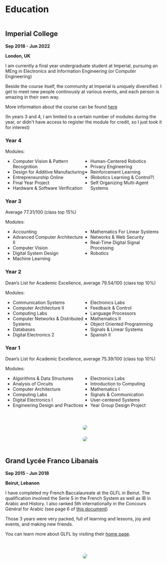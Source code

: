 # Education

<!-- Imperial  -->
<div style="display: flex; flex-wrap: wrap;">

<div style="text-align: left; width: 500px; vertical-align: middle">

## Imperial College

**Sep 2018 - Jun 2022**

**London, UK**

I am currently a final year undergraduate student at Imperial, pursuing an MEng in Electronics and Information Engineering (or Computer Engineering)

Beside the course itself, the community at Imperial is uniquely diversified. I get to meet new people continously at various events, and each person is amazing in their own way.

More information about the course can be found [here](http://www.imperial.ac.uk/study/ug/courses/electrical-engineering-department/electronic-information-meng/)

(In years 3 and 4, I am limited to a certain number of modules during the year, or didn't have access to register the module for credit, so I just took it for interest)

<!-- Year 4 -->
### Year 4
<p>Modules:
<ul style="column-count: 2;">
  <li>Computer Vision & Pattern Recognition</li>
  <li>Design for Additive Manufacturing</li>
  <li>Entrepreneurship Online</li>
  <li>Final Year Project</li>
  <li>Hardware & Software Verification</li>
  <li>Human-Centered Robotics</li>
  <li>Privacy Engineering</li>
  <li>Reinforcement Learning</li>
  <li>(Robotics Learning & Control?)</li>
  <li>Self Organizing Multi-Agent Systems</li>
</ul>

<!-- Year 3 -->
### Year 3
<p>Average 77.31/100 (class top 15%)
<p>Modules:
<ul style="column-count: 2;">
  <li>Accounting</li>
  <li>Advanced Computer Architecture II</li>
  <li>Computer Vision</li>
  <li>Digital System Design</li>
  <li>Machine Learning</li>
  <li>Mathematics For Linear Systems</li>
  <li>Networks & Web Security</li>
  <li>Real-Time Digital Signal Processing</li>
  <li>Robotics</li>
</ul>

<!-- Year 2 -->
### Year 2
<p>Dean’s List for Academic Excellence, average 79.54/100 (class top 10%)  
<p>Modules:
<ul style="column-count: 2;">
  <li>Communication Systems</li>
  <li>Computer Architecture II</li>
  <li>Computing Labs</li>
  <li>Computer Networks & Distributed Systems</li>
  <li>Databases</li>
  <li>Digital Electronics 2</li>
  <li>Electronics Labs</li>
  <li>Feedback & Control</li>
  <li>Language Processors</li>
  <li>Mathematics II</li>
  <li>Object Oriented Programming</li>
  <li>Signals & Linear Systems</li>
  <li>Spanish II</li>
</ul>

<!-- Year 1 -->
### Year 1
<p>Dean’s List for Academic Excellence, average 75.39/100 (class top 10%)</p>
<p>Modules:
<ul style="column-count: 2;">
    <li>Algorithms & Data Structures</li>
    <li>Analysis of Circuits</li>
    <li>Computer Architecture</li>
    <li>Computing Labs</li>
    <li>Digital Electronics I</li>
    <li>Engineering Design and Practices</li>
    <li>Electronics Labs</li>
    <li>Introduction to Computing</li>
    <li>Mathematics I</li>
    <li>Signals & Communication</li>
    <li>User-centered Systems</li>
    <li>Year Group Design Project</li>
</ul>


</div>
<div style="text-align: center; width: 500px; vertical-align: middle; padding: 0px 40px; margin-top: 40px">
  <img style="border-radius: 20px;" src="/assets/education/imperial1.JPG"/>
  <div style="height: 20px"></div>
  <img style="border-radius: 20px;" src="/assets/education/imperial2.JPG"/>
  <div style="height: 20px"></div>
</div>
</div>

<!-- GLFL -->
<div style="display: flex; flex-wrap: wrap;">

<div style="text-align: left; width: 500px; vertical-align: middle">

## Grand Lycée Franco Libanais

**Sep 2015 - Jun 2018**

**Beirut, Lebanon**

I have completed my French Baccalaureate at the GLFL in Beirut. The qualification involved the Serie S in the French System as well as IB in Arabic and History. I also ranked 5th internationally in the Concours Général for Arabic (see page 6 of [this document](http://cache.media.education.gouv.fr/file/07_-_Juillet/53/6/CONCOURS_GENERAL_Palmares_national_2018_19juin2018_982536.pdf))

Those 3 years were very packed, full of learning and lessons, joy and events, and making new friends.

You can learn more about GLFL by visiting their [home page](https://www.glfl.edu.lb).

</div>
<div style="text-align: center; width: 500px; vertical-align: middle; padding: 0px 40px; margin-top: 40px">
  <img style="border-radius: 20px;" src="/assets/education/glfl.JPG"/>
  <div style="height: 20px"></div>
</div>
</div>